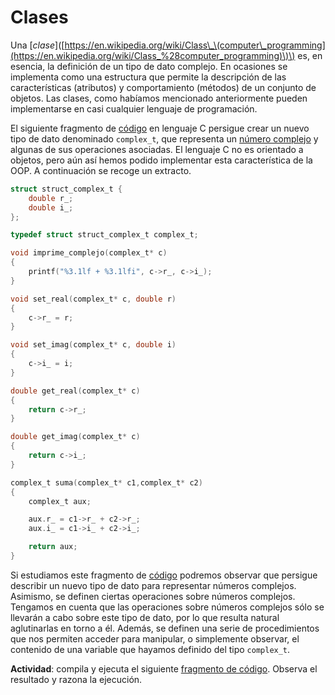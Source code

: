 # Clases

Una \[_clase_\]\([https://en.wikipedia.org/wiki/Class\_\(computer\_programming](https://en.wikipedia.org/wiki/Class_%28computer_programming)\)\) es, en esencia, la definición de un tipo de dato complejo. En ocasiones se implementa como una estructura que permite la descripción de las características \(atributos\) y comportamiento \(métodos\) de un conjunto de objetos. Las clases, como habíamos mencionado anteriormente pueden implementarse en casi cualquier lenguaje de programación.

El siguiente fragmento de [código](complex/complex_1.c) en lenguaje C persigue crear un nuevo tipo de dato denominado `complex_t`, que representa un [número complejo](https://es.wikipedia.org/wiki/Número_complejo) y algunas de sus operaciones asociadas. El lenguaje C no es orientado a objetos, pero aún así hemos podido implementar esta característica de la OOP. A continuación se recoge un extracto.

```c
struct struct_complex_t {
    double r_;
    double i_;
};

typedef struct struct_complex_t complex_t; 

void imprime_complejo(complex_t* c)
{
    printf("%3.1lf + %3.1lfi", c->r_, c->i_);
}

void set_real(complex_t* c, double r)
{
    c->r_ = r;
}

void set_imag(complex_t* c, double i)
{
    c->i_ = i;
}

double get_real(complex_t* c)
{
    return c->r_;
}

double get_imag(complex_t* c)
{
    return c->i_;
}

complex_t suma(complex_t* c1,complex_t* c2)
{
    complex_t aux;

    aux.r_ = c1->r_ + c2->r_;
    aux.i_ = c1->i_ + c2->i_;

    return aux;
}
```

Si estudiamos este fragmento de [código](complex/complex.c) podremos observar que persigue describir un nuevo tipo de dato para representar números complejos. Asimismo, se definen ciertas operaciones sobre números complejos. Tengamos en cuenta que las operaciones sobre números complejos sólo se llevarán a cabo sobre este tipo de dato, por lo que resulta natural aglutinarlas en torno a él. Además, se definen una serie de procedimientos que nos permiten acceder para manipular, o simplemente observar, el contenido de una variable que hayamos definido del tipo `complex_t`.

**Actividad**: compila y ejecuta el siguiente [fragmento de código](complex/complex.c). Observa el resultado y razona la ejecución.


